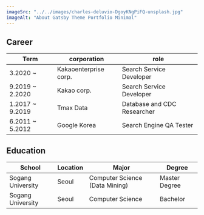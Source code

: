 ```yaml
---
imageSrc: "../../images/charles-deluvio-DgoyKNgPiFQ-unsplash.jpg"
imageAlt: "About Gatsby Theme Portfolio Minimal"
---
```

## Career
Term | corporation | role
--- | --- | ---
3.2020 ~  | Kakaoenterprise corp. | Search Service Developer
9.2019 ~ 2.2020 | Kakao corp. | Search Service Developer
1.2017 ~ 9.2019 | Tmax Data | Database and CDC Researcher
6.2011 ~ 5.2012 | Google Korea | Search Engine QA Tester



## Education
School | Location | Major | Degree
--- | --- | --- | ---
Sogang University | Seoul | Computer Science (Data Mining) | Master Degree
Sogang University | Seoul | Computer Science | Bachelor
